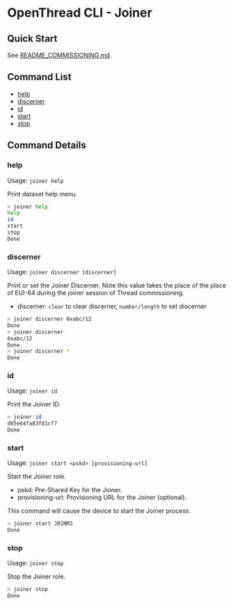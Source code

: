# OpenThread CLI - Joiner

## Quick Start

See [README_COMMISSIONING.md](README_COMMISSIONING.md).

## Command List

- [help](#help)
- [discerner](#discerner)
- [id](#id)
- [start](#start)
- [stop](#stop)

## Command Details

### help

Usage: `joiner help`

Print dataset help menu.

```bash
> joiner help
help
id
start
stop
Done
```

### discerner

Usage: `joiner discerner [discerner]`

Print or set the Joiner Discerner. Note this value takes the place of the place of EUI-64 during the joiner session of Thread commissioning.

- discerner: `clear` to clear discerner, `number/length` to set discerner

```bash
> joiner discerner 0xabc/12
Done
> joiner discerner
0xabc/12
Done
> joiner discerner *
Done
```

### id

Usage: `joiner id`

Print the Joiner ID.

```bash
> joiner id
d65e64fa83f81cf7
Done
```

### start

Usage: `joiner start <pskd> [provisioning-url]`

Start the Joiner role.

- pskd: Pre-Shared Key for the Joiner.
- provisioning-url: Provisioning URL for the Joiner (optional).

This command will cause the device to start the Joiner process.

```bash
> joiner start J01NM3
Done
```

### stop

Usage: `joiner stop`

Stop the Joiner role.

```bash
> joiner stop
Done
```
